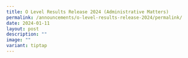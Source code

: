 ```yaml
---
title: O Level Results Release 2024 (Administrative Matters)
permalink: /announcements/o-level-results-release-2024/permalink/
date: 2024-01-11
layout: post
description: ""
image: ""
variant: tiptap
---
```

